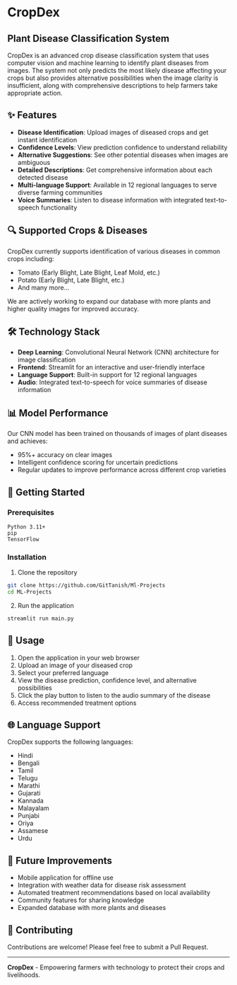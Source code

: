 # CropDex

## Plant Disease Classification System

CropDex is an advanced crop disease classification system that uses computer vision and machine learning to identify plant diseases from images. The system not only predicts the most likely disease affecting your crops but also provides alternative possibilities when the image clarity is insufficient, along with comprehensive descriptions to help farmers take appropriate action.

## ✨ Features

- **Disease Identification**: Upload images of diseased crops and get instant identification
- **Confidence Levels**: View prediction confidence to understand reliability
- **Alternative Suggestions**: See other potential diseases when images are ambiguous
- **Detailed Descriptions**: Get comprehensive information about each detected disease
- **Multi-language Support**: Available in 12 regional languages to serve diverse farming communities
- **Voice Summaries**: Listen to disease information with integrated text-to-speech functionality

## 🔍 Supported Crops & Diseases

CropDex currently supports identification of various diseases in common crops including:
- Tomato (Early Blight, Late Blight, Leaf Mold, etc.)
- Potato (Early Blight, Late Blight, etc.)
- And many more...

We are actively working to expand our database with more plants and higher quality images for improved accuracy.

## 🛠️ Technology Stack

- **Deep Learning**: Convolutional Neural Network (CNN) architecture for image classification
- **Frontend**: Streamlit for an interactive and user-friendly interface
- **Language Support**: Built-in support for 12 regional languages
- **Audio**: Integrated text-to-speech for voice summaries of disease information

## 📊 Model Performance

Our CNN model has been trained on thousands of images of plant diseases and achieves:
- 95%+ accuracy on clear images
- Intelligent confidence scoring for uncertain predictions
- Regular updates to improve performance across different crop varieties

## 🚀 Getting Started

### Prerequisites

```
Python 3.11+
pip
TensorFlow
```

### Installation

1. Clone the repository
```bash
git clone https://github.com/GitTanish/Ml-Projects
cd ML-Projects
```

2. Run the application
```bash
streamlit run main.py
```

## 📱 Usage

1. Open the application in your web browser
2. Upload an image of your diseased crop
3. Select your preferred language
4. View the disease prediction, confidence level, and alternative possibilities
5. Click the play button to listen to the audio summary of the disease
6. Access recommended treatment options

## 🌐 Language Support

CropDex supports the following languages:
- Hindi
- Bengali
- Tamil
- Telugu
- Marathi
- Gujarati
- Kannada
- Malayalam
- Punjabi
- Oriya
- Assamese
- Urdu

## 🔄 Future Improvements

- Mobile application for offline use
- Integration with weather data for disease risk assessment
- Automated treatment recommendations based on local availability
- Community features for sharing knowledge
- Expanded database with more plants and diseases

## 🤝 Contributing

Contributions are welcome! Please feel free to submit a Pull Request.

---

**CropDex** - Empowering farmers with technology to protect their crops and livelihoods.

